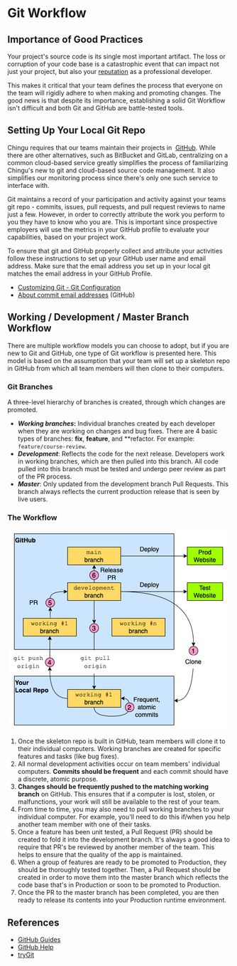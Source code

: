 # Git Workflow

## Importance of Good Practices

Your project's source code is its single most important artifact. The loss or 
corruption of your code base is a catastrophic event that can impact not just 
your project, but also your [reputation](https://about.gitlab.com/2017/02/01/gitlab-dot-com-database-incident/) as a professional developer.

This makes it critical that your team defines the process that everyone on the 
team will rigidly adhere to when making and promoting changes. The good news is 
that despite its importance, establishing a solid Git Workflow isn't difficult 
and both Git and GitHub are battle-tested tools.

## Setting Up Your Local Git Repo

Chingu requires that our teams maintain their projects in 
[GitHub](https://github.com/). While there are other alternatives, such as 
BitBucket and GitLab, centralizing on a common cloud-based service greatly 
simplifies the process of familiarizing Chingu's new to git and cloud-based 
source code management. It also simplifies our monitoring process since there's 
only one such service to interface with.

Git maintains a record of your participation and activity against your teams git 
repo - commits, issues, pull requests, and pull request reviews to name just a 
few. However, in order to correctly attribute the work you perform to you they 
have to know who you are. This is important since prospective employers will 
use the metrics in your GitHub profile to evaluate your capabilities, based on 
your project work.

To ensure that git and GitHub properly collect and attribute your activities 
follow these instructions to set up your GitHub user name and email address. 
Make sure that the email address you set up in your local git matches the email 
address in your GitHub Profile.

- [Customizing Git - Git Configuration](https://git-scm.com/book/en/v2/Customizing-Git-Git-Configuration)
- [About commit email addresses](https://docs.github.com/en/github/setting-up-and-managing-your-github-user-account/setting-your-commit-email-address) (GitHub)

## Working / Development / Master Branch Workflow

There are multiple workflow models you can choose to adopt, but if you are new 
to Git and GitHub, one type of Git workflow is presented here. This model is 
based on the assumption that your team will set up a skeleton repo in GitHub 
from which all team members will then clone to their computers.

### Git Branches

A three-level hierarchy of branches is created, through which changes are 
promoted.

- ***Working branches*:** Individual branches created by each developer when 
they are working on changes and bug fixes. There are 4 basic types of 
branches: **fix**, **feature**, and **refactor. For example: 
`feature/course-review`. 
- ***Development***: Reflects the code for the next release. Developers work in 
working branches, which are then pulled into this branch. All code pulled into 
this branch must be tested and undergo peer review as part of the PR process.
- ***Master***: Only updated from the development branch Pull Requests. This 
branch always reflects the current production release that is seen by live 
users.

### The Workflow

![Git Workflow](./Using_Git_GitHub_in_a_Team.png)

1. Once the skeleton repo is built in GitHub, team members will clone it to their individual computers. Working branches are created for specific features and 
tasks (like bug fixes).
2. All normal development activities occur on team members' individual 
computers. **Commits should be frequent** and each commit should have a 
discrete, atomic purpose.
3. **Changes should be frequently pushed to the matching working branch** on 
GitHub. This ensures that if a computer is lost, stolen, or malfunctions, your 
work will still be available to the rest of your team.
4. From time to time, you may also need to pull working branches to your 
individual computer. For example, you'll need to do this if/when you help 
another team member with one of their tasks.
5. Once a feature has been unit tested, a Pull Request (PR) should be created 
to fold it into the development branch. It's always a good idea to require that 
PR's be reviewed by another member of the team. This helps to ensure that the 
quality of the app is maintained.
6. When a group of features are ready to be promoted to Production, they 
should be thoroughly tested together. Then, a Pull Request should be created 
in order to move them into the master branch which reflects the code base 
that's in Production or soon to be promoted to Production.
7. Once the PR to the master branch has been completed, you are then ready to 
release its contents into your Production runtime environment.

## References

- [GitHub Guides](https://guides.github.com/)
- [GitHub Help](https://help.github.com/)
- [tryGit](https://try.github.io/levels/1/challenges/1)